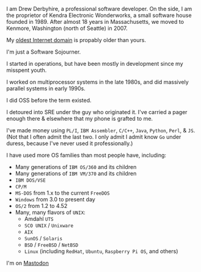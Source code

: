<!---
swhobbit/swhobbit is a ✨ special ✨ repository because its `README.md` (this file) appears on your GitHub profile.
You can click the Preview link to take a look at your changes.
--->

I am Drew Derbyhire, a professional software developer. 
On the side, I am the proprietor of Kendra Electronic Wonderworks, a small software house founded in 1989.
After almost 18 years in Massachusetts, we moved to Kenmore, Washington (north of Seattle) in 2007.

My [oldest Internet domain](https://domain.kew.com/) is propably older than yours. 

I'm just a Software Sojourner.

I started in operations, but have been mostly in development since my misspent youth.

I worked on multiprocessor systems in the late 1980s, and did massively parallel systems in early 1990s. 

I did OSS before the term existed.

I detoured into SRE under the guy who originated it. I've carried a pager enough there & elsewhere that my phone is grafted to me. 

I've made money using `PL/I`, `IBM Assembler`, `C/C++`, `Java`, `Python`, `Perl`, & `JS`.
(Not that I often admit the last two. I only admit I admit know `Go` under duress, because I've never used it professionally.)

I have used more OS families than most people have, including: 
- Many generations of `IBM OS/360` and its children
- Many generations of `IBM VM/370` and its children
- `IBM DOS/VSE`
- `CP/M`
- `MS-DOS` from 1.x to the current `FreeDOS`
- `Windows` from 3.0 to present day
- `OS/2` from 1.2 to 4.52
- Many, many flavors of `UNIX`:
  - Amdahl `UTS`
  - `SCO UNIX` / `Unixware` 
  - `AIX`
  - `SunOS` / `Solaris`
  - `BSD` / `FreeBSD` / `NetBSD`
  - `Linux` (including `RedHat`, `Ubuntu`, `Raspberry Pi OS`, and others)

I'm on <a rel="me" href="https://hachyderm.io/@swhobbit">Mastodon</a>

